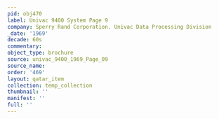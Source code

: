 ```yaml
---
pid: obj470
label: Univac 9400 System Page 9
company: Sperry Rand Corporation. Univac Data Processing Division
_date: '1969'
decade: 60s
commentary: 
object_type: brochure
source: univac_9400_1969_Page_09
source_name: 
order: '469'
layout: qatar_item
collection: temp_collection
thumbnail: ''
manifest: ''
full: ''
---
```

